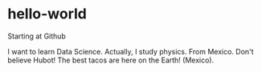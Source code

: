 # hello-world
Starting at Github

I want to learn Data Science. Actually, I study physics. 
From Mexico. Don't believe Hubot! The best tacos are here on the Earth! (Mexico).
